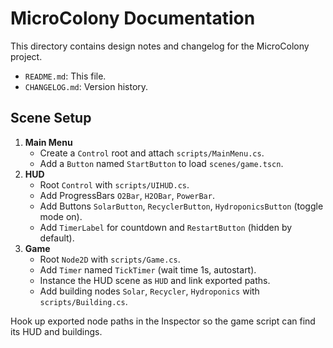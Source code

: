 # MicroColony Documentation

This directory contains design notes and changelog for the MicroColony project.

- `README.md`: This file.
- `CHANGELOG.md`: Version history.

## Scene Setup

1. **Main Menu**
   - Create a `Control` root and attach `scripts/MainMenu.cs`.
   - Add a `Button` named `StartButton` to load `scenes/game.tscn`.
2. **HUD**
   - Root `Control` with `scripts/UIHUD.cs`.
   - Add ProgressBars `O2Bar`, `H2OBar`, `PowerBar`.
   - Add Buttons `SolarButton`, `RecyclerButton`, `HydroponicsButton` (toggle mode on).
   - Add `TimerLabel` for countdown and `RestartButton` (hidden by default).
3. **Game**
   - Root `Node2D` with `scripts/Game.cs`.
   - Add `Timer` named `TickTimer` (wait time 1s, autostart).
   - Instance the HUD scene as `HUD` and link exported paths.
   - Add building nodes `Solar`, `Recycler`, `Hydroponics` with `scripts/Building.cs`.

Hook up exported node paths in the Inspector so the game script can find its HUD and buildings.
